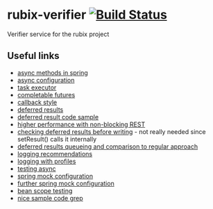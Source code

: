 # rubix-verifier [![Build Status](https://travis-ci.org/roby-rodriguez/rubix-verifier.svg?branch=master)](https://travis-ci.org/roby-rodriguez/rubix-verifier)
Verifier service for the rubix project

## Useful links
* [async methods in spring](http://www.leveluplunch.com/java/tutorials/026-asynchronous-native-java-method-calls-spring/)
* [async configuration](http://www.baeldung.com/spring-async)
* [task executor](http://stackoverflow.com/questions/2269126/using-spring-threading-and-taskexecutor-how-do-i-know-when-a-thread-is-finished?rq=1) 
* [completable futures](http://www.infoq.com/articles/Functional-Style-Callbacks-Using-CompletableFuture)
* [callback style](http://stackoverflow.com/questions/826212/java-executors-how-to-be-notified-without-blocking-when-a-task-completes#answer-22363245)
* [deferred results](http://xpadro.blogspot.de/2015/07/understanding-callable-and-spring.html)
* [deferred result code sample](https://github.com/spring-projects/spring-mvc-showcase/blob/master/src/main/java/org/springframework/samples/mvc/async/DeferredResultController.java)
* [higher performance with non-blocking REST](http://callistaenterprise.se/blogg/teknik/2014/04/22/c10k-developing-non-blocking-rest-services-with-spring-mvc/)
* [checking deferred results before writing](http://stackoverflow.com/questions/32130249/spring-deferredresult-causes-ioexception-an-established-connection-was-aborted/32231627#32231627) - not really needed since setResult() calls it internally
* [deferred results queueing and comparison to regular approach](http://notpurelytechnical.com/spring-3-2-rundown-async-support/)
* [logging recommendations](http://kielczewski.eu/2014/12/few-recommendations-on-logging/)
* [logging with profiles](http://stackoverflow.com/a/25093568/5173530)
* [testing async](http://callistaenterprise.se/blogg/teknik/2014/06/23/testing-non-blocking-rest-services-with-spring-mvc-and-spring-boot/)
* [spring mock configuration](https://lkrnac.net/blog/2014/12/mock-spring-bean/)
* [further spring mock configuration](http://stackoverflow.com/questions/2457239/injecting-mockito-mocks-into-a-spring-bean#answer-33017609)
* [bean scope testing](http://stackoverflow.com/questions/2411343/request-scoped-beans-in-spring-testing#answer-4661996)
* [nice sample code grep](http://www.programcreek.com/java-api-examples/index.php?api=java.util.concurrent.CompletableFuture)
